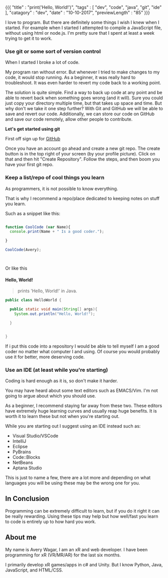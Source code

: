 {{{
    "title"    : "print('Hello, World!')",
    "tags"     : [ "dev", "code", "java", "git", "ide" ],
    "catagory" : "dev",
    "date"     : "10-10-2017",
    "previewLength" : "85"
}}}



I love to program. But there are definitely some things I wish I knew when I started.
For example when I started I attempted to compile a JavaScript file, without
using html or node.js. I'm pretty sure that I spent at least a week trying to
get it to work.

###  Use git or some sort of version control ###

When I started I broke a lot of code.

My program ran without error. But whenever I tried to make changes to my code,
it would stop running. As a beginner, it was really hard to troubleshoot. It
was even harder to revert my code back to a working point.

The solution is quite simple. Find a way to back up code at any point and be
able to revert back when something goes wrong (and it will).
Sure you could just copy your directory multiple time, but that takes up space
and time. But why don't we take it one step further? With Git and GitHub we
will be able to save and revert our code. Additionally, we can store our code on
GitHub and save our code remotely, allow other people to contribute. 

__Let's get started using git__

First off sign up for [GitHub](https://github.com/signup)

Once you have an account go ahead and create a new git repo. The create button
is in the top right of your screen (by your profile picture). Click on that and
then hit "Create Repository". Follow the steps, and then boom you have your
first git repo. 

### Keep a list/repo of cool things you learn ###

As programmers, it is not possible to know everything.

That is why I recommend a repo/place dedicated to keeping notes on stuff you learn. 

Such as a snippet like this:

```JavaScript

function CoolCode (var Name){
  console.print(Name + " Is a good coder.");

}

CoolCode(Avery);




```

Or like this

#### Hello, World! ####

> prints 'Hello, World!' in Java.


```java 
public class HelloWorld {

  public static void main(String[] args){
    System.out.println("Hello, World!");

  }


}
```



If i put this code into a repository I would be able to tell myself I am a good
coder no matter what computer I and using. Of course you would probably use it
for better, more deserving code.



### Use an IDE (at least while you're starting) ###

Coding is hard enough as it is, so don't make it harder.

You may have heard about some text editors such as EMACS/Vim. 
I'm not going to argue about which you should use. 

As a beginner, I recommend staying far away from these two. These editors have
extremely huge learning curves and usually reap huge benefits. It is worth it to
learn these but not when you're starting out.

While you are starting out I suggest using an IDE instead such as:

- Visual Studio/VSCode
- IntelliJ
- Eclipse
- PyBrains
- Code::Blocks
- NetBeans
- Aptana Studio

This is just to name a few, there are a lot more and depending on what languages
you will be using these may be the wrong one for you.


## In Conclusion ##

Programming can be extremely difficult to learn, but if you do it right it can
be really rewarding. Using these tips may help but how well/fast you learn to
code is entirely up to how hard you work.


## About me ##

My name is Avery Wagar, I am an xR and web developer. I have been programming
for xR (VR/MR/AR) for the last six months. 

I primarily develop xR games/apps in c# and Unity. But I know Python, Java,
JavaScript, and HTML/CSS. 
